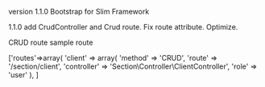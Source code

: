 version 1.1.0 
Bootstrap for Slim Framework

1.1.0 add CrudController and Crud route. Fix route attribute. Optimize.

CRUD route sample route

   ['routes'=>array(
      'client' => array(
        'method'     => 'CRUD',
        'route'      => '/section/client',
        'controller' => 'Section\Controller\ClientController',
        'role'       => 'user'
      ),
    ]


